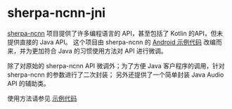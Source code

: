 # sherpa-ncnn-jni
[sherpa-ncnn](https://github.com/k2-fsa/sherpa-ncnn) 项目提供了许多编程语言的 API，甚至包括了 Kotlin 的API，但未提供直接的 Java API。
这个项目由 sherpa-ncnn 的 [Android 示例代码](https://github.com/k2-fsa/sherpa-ncnn/blob/master/android/SherpaNcnn/app/src/main/java/com/k2fsa/sherpa/ncnn/SherpaNcnn.kt)
改编而来，并为更加符合 Java 的习惯使用方法对 API 进行微调。

除了对原始的 sherpa-ncnn API 微调外；为了方便 Java 客户程序的调用，针对 sherpa-ncnn 的参数进行了二次封装；
另外还提供了一个简单封装 Java Audio API 的辅助类。 

使用方法请参见 [示例代码](../sherpa-ncnn-examples/README.md)